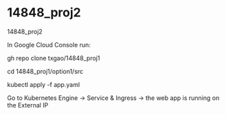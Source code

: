 # 14848_proj2
14848_proj2

In Google Cloud Console run:

  gh repo clone txgao/14848_proj1
  
  cd 14848_proj1/option1/src
  
  kubectl apply -f app.yaml

Go to Kubernetes Engine -> Service & Ingress -> the web app is running on the External IP

